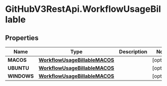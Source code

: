 # GitHubV3RestApi.WorkflowUsageBillable

## Properties

Name | Type | Description | Notes
------------ | ------------- | ------------- | -------------
**MACOS** | [**WorkflowUsageBillableMACOS**](WorkflowUsageBillableMACOS.md) |  | [optional] 
**UBUNTU** | [**WorkflowUsageBillableMACOS**](WorkflowUsageBillableMACOS.md) |  | [optional] 
**WINDOWS** | [**WorkflowUsageBillableMACOS**](WorkflowUsageBillableMACOS.md) |  | [optional] 


